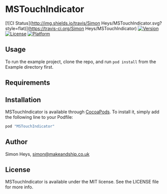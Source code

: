 # MSTouchIndicator

[![CI Status](http://img.shields.io/travis/Simon Heys/MSTouchIndicator.svg?style=flat)](https://travis-ci.org/Simon Heys/MSTouchIndicator)
[![Version](https://img.shields.io/cocoapods/v/MSTouchIndicator.svg?style=flat)](http://cocoapods.org/pods/MSTouchIndicator)
[![License](https://img.shields.io/cocoapods/l/MSTouchIndicator.svg?style=flat)](http://cocoapods.org/pods/MSTouchIndicator)
[![Platform](https://img.shields.io/cocoapods/p/MSTouchIndicator.svg?style=flat)](http://cocoapods.org/pods/MSTouchIndicator)

## Usage

To run the example project, clone the repo, and run `pod install` from the Example directory first.

## Requirements

## Installation

MSTouchIndicator is available through [CocoaPods](http://cocoapods.org). To install
it, simply add the following line to your Podfile:

```ruby
pod "MSTouchIndicator"
```

## Author

Simon Heys, simon@makeandship.co.uk

## License

MSTouchIndicator is available under the MIT license. See the LICENSE file for more info.
